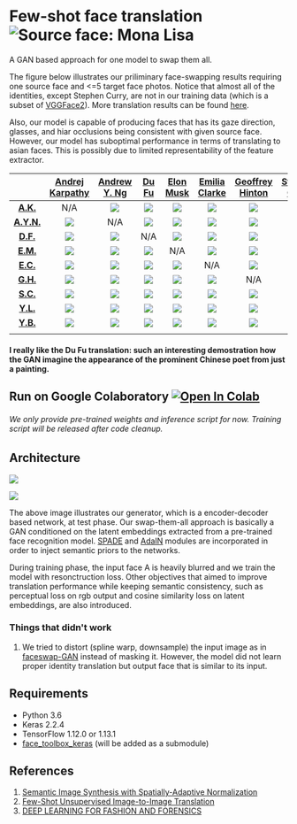 # Few-shot face translation ![Source face: Mona Lisa](https://github.com/shaoanlu/fewshot-face-translation-GAN/raw/master/images/translation_results/MonaLisa_translation.gif)

A GAN based approach for one model to swap them all. 

The figure below illustrates our priliminary face-swapping results requiring one source face and <=5 target face photos. Notice that almost all of the identities, except Stephen Curry, are not in our training data (which is a subset of [VGGFace2](http://www.robots.ox.ac.uk/~vgg/data/vgg_face2/)). More translation results can be found [here](https://github.com/shaoanlu/fewshot-face-translation-GAN/tree/master/images/translation_results).

Also, our model is capable of producing faces that has its gaze direction, glasses, and hiar occlusions being consistent with given source face. However, our model has suboptimal performance in terms of translating to asian faces. This is possibly due to limited representability of the feature extractor.

|   |[Andrej Karpathy](https://twitter.com/karpathy)|[Andrew Y. Ng](https://twitter.com/andrewyng)|[Du Fu](https://en.wikipedia.org/wiki/Du_Fu)|[Elon Musk](https://en.wikipedia.org/wiki/Elon_Musk)|[Emilia Clarke](https://en.wikipedia.org/wiki/Emilia_Clarke)|[Geoffrey Hinton](https://www.bbc.com/news/technology-47721129)|[Stephen Curry](https://en.wikipedia.org/wiki/Stephen_Curry)|[Yann Lecun](https://research.fb.com/people/lecun-yann/)|[Yoshua Benjio](https://mila.quebec/en/person/bengio-yoshua/)|
|:-:|:-:|:-:|:-:|:-:|:-:|:-:|:-:|:-:|:-:|
| **[A.K.](https://twitter.com/karpathy)**|N/A|![](https://github.com/shaoanlu/fewshot-face-translation-GAN/raw/master/images/translation_results/AndrejKarpathy01_to_AndrewYNg.jpg)|![](https://github.com/shaoanlu/fewshot-face-translation-GAN/raw/master/images/translation_results/AndrejKarpathy01_to_DuFu.jpg)|![](https://github.com/shaoanlu/fewshot-face-translation-GAN/raw/master/images/translation_results/AndrejKarpathy01_to_ElonMusk.jpg)|![](https://github.com/shaoanlu/fewshot-face-translation-GAN/raw/master/images/translation_results/AndrejKarpathy01_to_EmiliaClarke.jpg)|![](https://github.com/shaoanlu/fewshot-face-translation-GAN/raw/master/images/translation_results/AndrejKarpathy01_to_GeoffreyHinton.jpg)|![](https://github.com/shaoanlu/fewshot-face-translation-GAN/raw/master/images/translation_results/AndrejKarpathy01_to_StephenCurry.jpg)|![](https://github.com/shaoanlu/fewshot-face-translation-GAN/raw/master/images/translation_results/AndrejKarpathy01_to_YannLecun.jpg)|![](https://github.com/shaoanlu/fewshot-face-translation-GAN/raw/master/images/translation_results/AndrejKarpathy01_to_YoshuaBengio.jpg)|
| **[A.Y.N.](https://twitter.com/andrewyng)**|![](https://github.com/shaoanlu/fewshot-face-translation-GAN/raw/master/images/translation_results/AndrewYNg01_to_AndrejKarpathy.jpg)|N/A|![](https://github.com/shaoanlu/fewshot-face-translation-GAN/raw/master/images/translation_results/AndrewYNg01_to_DuFu.jpg)|![](https://github.com/shaoanlu/fewshot-face-translation-GAN/raw/master/images/translation_results/AndrewYNg01_to_ElonMusk.jpg)|![](https://github.com/shaoanlu/fewshot-face-translation-GAN/raw/master/images/translation_results/AndrewYNg01_to_EmiliaClarke.jpg)|![](https://github.com/shaoanlu/fewshot-face-translation-GAN/raw/master/images/translation_results/AndrewYNg01_to_GeoffreyHinton.jpg)|![](https://github.com/shaoanlu/fewshot-face-translation-GAN/raw/master/images/translation_results/AndrewYNg01_to_StephenCurry.jpg)|![](https://github.com/shaoanlu/fewshot-face-translation-GAN/raw/master/images/translation_results/AndrewYNg01_to_YannLecun.jpg)|![](https://github.com/shaoanlu/fewshot-face-translation-GAN/raw/master/images/translation_results/AndrewYNg01_to_YoshuaBengio.jpg)|
| **[D.F.](https://en.wikipedia.org/wiki/Du_Fu)**|![](https://github.com/shaoanlu/fewshot-face-translation-GAN/raw/master/images/translation_results/DuFu01_to_AndrejKarpathy.jpg)|![](https://github.com/shaoanlu/fewshot-face-translation-GAN/raw/master/images/translation_results/DuFu01_to_AndrewYNg.jpg)|N/A|![](https://github.com/shaoanlu/fewshot-face-translation-GAN/raw/master/images/translation_results/DuFu01_to_ElonMusk.jpg)|![](https://github.com/shaoanlu/fewshot-face-translation-GAN/raw/master/images/translation_results/DuFu01_to_EmiliaClarke.jpg)|![](https://github.com/shaoanlu/fewshot-face-translation-GAN/raw/master/images/translation_results/DuFu01_to_GeoffreyHinton.jpg)|![](https://github.com/shaoanlu/fewshot-face-translation-GAN/raw/master/images/translation_results/DuFu01_to_StephenCurry.jpg)|![](https://github.com/shaoanlu/fewshot-face-translation-GAN/raw/master/images/translation_results/DuFu01_to_YannLecun.jpg)|![](https://github.com/shaoanlu/fewshot-face-translation-GAN/raw/master/images/translation_results/DuFu01_to_YoshuaBengio.jpg)|
| **[E.M.](https://en.wikipedia.org/wiki/Elon_Musk)**|![](https://github.com/shaoanlu/fewshot-face-translation-GAN/raw/master/images/translation_results/ElonMusk01_to_AndrejKarpathy.jpg)|![](https://github.com/shaoanlu/fewshot-face-translation-GAN/raw/master/images/translation_results/ElonMusk01_to_AndrewYNg.jpg)|![](https://github.com/shaoanlu/fewshot-face-translation-GAN/raw/master/images/translation_results/ElonMusk01_to_DuFu.jpg)|N/A|![](https://github.com/shaoanlu/fewshot-face-translation-GAN/raw/master/images/translation_results/ElonMusk01_to_EmiliaClarke.jpg)|![](https://github.com/shaoanlu/fewshot-face-translation-GAN/raw/master/images/translation_results/ElonMusk01_to_GeoffreyHinton.jpg)|![](https://github.com/shaoanlu/fewshot-face-translation-GAN/raw/master/images/translation_results/ElonMusk01_to_StephenCurry.jpg)|![](https://github.com/shaoanlu/fewshot-face-translation-GAN/raw/master/images/translation_results/ElonMusk01_to_YannLecun.jpg)|![](https://github.com/shaoanlu/fewshot-face-translation-GAN/raw/master/images/translation_results/ElonMusk01_to_YoshuaBengio.jpg)|
| **[E.C.](https://en.wikipedia.org/wiki/Emilia_Clarke)**|![](https://github.com/shaoanlu/fewshot-face-translation-GAN/raw/master/images/translation_results/EmiliaClarke05_to_AndrejKarpathy.jpg)|![](https://github.com/shaoanlu/fewshot-face-translation-GAN/raw/master/images/translation_results/EmiliaClarke05_to_AndrewYNg.jpg)|![](https://github.com/shaoanlu/fewshot-face-translation-GAN/raw/master/images/translation_results/EmiliaClarke05_to_DuFu.jpg)|![](https://github.com/shaoanlu/fewshot-face-translation-GAN/raw/master/images/translation_results/EmiliaClarke05_to_ElonMusk.jpg)|N/A|![](https://github.com/shaoanlu/fewshot-face-translation-GAN/raw/master/images/translation_results/EmiliaClarke05_to_GeoffreyHinton.jpg)|![](https://github.com/shaoanlu/fewshot-face-translation-GAN/raw/master/images/translation_results/EmiliaClarke05_to_StephenCurry.jpg)|![](https://github.com/shaoanlu/fewshot-face-translation-GAN/raw/master/images/translation_results/EmiliaClarke05_to_YannLecun.jpg)|![](https://github.com/shaoanlu/fewshot-face-translation-GAN/raw/master/images/translation_results/EmiliaClarke05_to_YoshuaBengio.jpg)|
| **[G.H.](https://www.bbc.com/news/technology-47721129)**|![](https://github.com/shaoanlu/fewshot-face-translation-GAN/raw/master/images/translation_results/GeoffreyHinton01_to_AndrejKarpathy.jpg)|![](https://github.com/shaoanlu/fewshot-face-translation-GAN/raw/master/images/translation_results/GeoffreyHinton01_to_AndrewYNg.jpg)|![](https://github.com/shaoanlu/fewshot-face-translation-GAN/raw/master/images/translation_results/GeoffreyHinton01_to_DuFu.jpg)|![](https://github.com/shaoanlu/fewshot-face-translation-GAN/raw/master/images/translation_results/GeoffreyHinton01_to_ElonMusk.jpg)|![](https://github.com/shaoanlu/fewshot-face-translation-GAN/raw/master/images/translation_results/GeoffreyHinton01_to_EmiliaClarke.jpg)|N/A|![](https://github.com/shaoanlu/fewshot-face-translation-GAN/raw/master/images/translation_results/GeoffreyHinton01_to_StephenCurry.jpg)|![](https://github.com/shaoanlu/fewshot-face-translation-GAN/raw/master/images/translation_results/GeoffreyHinton01_to_YannLecun.jpg)|![](https://github.com/shaoanlu/fewshot-face-translation-GAN/raw/master/images/translation_results/GeoffreyHinton01_to_YoshuaBengio.jpg)|
| **[S.C.](https://en.wikipedia.org/wiki/Stephen_Curry)**|![](https://github.com/shaoanlu/fewshot-face-translation-GAN/raw/master/images/translation_results/StephenCurry01_to_AndrejKarpathy.jpg)|![](https://github.com/shaoanlu/fewshot-face-translation-GAN/raw/master/images/translation_results/StephenCurry01_to_AndrewYNg.jpg)|![](https://github.com/shaoanlu/fewshot-face-translation-GAN/raw/master/images/translation_results/StephenCurry01_to_DuFu.jpg)|![](https://github.com/shaoanlu/fewshot-face-translation-GAN/raw/master/images/translation_results/StephenCurry01_to_ElonMusk.jpg)|![](https://github.com/shaoanlu/fewshot-face-translation-GAN/raw/master/images/translation_results/StephenCurry01_to_EmiliaClarke.jpg)|![](https://github.com/shaoanlu/fewshot-face-translation-GAN/raw/master/images/translation_results/StephenCurry01_to_GeoffreyHinton.jpg)|N/A|![](https://github.com/shaoanlu/fewshot-face-translation-GAN/raw/master/images/translation_results/StephenCurry01_to_YannLecun.jpg)|![](https://github.com/shaoanlu/fewshot-face-translation-GAN/raw/master/images/translation_results/StephenCurry01_to_YoshuaBengio.jpg)|
| **[Y.L.](https://research.fb.com/people/lecun-yann/)**|![](https://github.com/shaoanlu/fewshot-face-translation-GAN/raw/master/images/translation_results/YannLecun01_to_AndrejKarpathy.jpg)|![](https://github.com/shaoanlu/fewshot-face-translation-GAN/raw/master/images/translation_results/YannLecun01_to_AndrewYNg.jpg)|![](https://github.com/shaoanlu/fewshot-face-translation-GAN/raw/master/images/translation_results/YannLecun01_to_DuFu.jpg)|![](https://github.com/shaoanlu/fewshot-face-translation-GAN/raw/master/images/translation_results/YannLecun01_to_ElonMusk.jpg)|![](https://github.com/shaoanlu/fewshot-face-translation-GAN/raw/master/images/translation_results/YannLecun01_to_EmiliaClarke.jpg)|![](https://github.com/shaoanlu/fewshot-face-translation-GAN/raw/master/images/translation_results/YannLecun01_to_GeoffreyHinton.jpg)|![](https://github.com/shaoanlu/fewshot-face-translation-GAN/raw/master/images/translation_results/YannLecun01_to_StephenCurry.jpg)|N/A|![](https://github.com/shaoanlu/fewshot-face-translation-GAN/raw/master/images/translation_results/YannLecun01_to_YoshuaBengio.jpg)|
| **[Y.B.](https://mila.quebec/en/person/bengio-yoshua/)**  |![](https://github.com/shaoanlu/fewshot-face-translation-GAN/raw/master/images/translation_results/YoshuaBengio01_to_AndrejKarpathy.jpg)|![](https://github.com/shaoanlu/fewshot-face-translation-GAN/raw/master/images/translation_results/YoshuaBengio01_to_AndrewYNg.jpg)|![](https://github.com/shaoanlu/fewshot-face-translation-GAN/raw/master/images/translation_results/YoshuaBengio01_to_DuFu.jpg)|![](https://github.com/shaoanlu/fewshot-face-translation-GAN/raw/master/images/translation_results/YoshuaBengio01_to_ElonMusk.jpg)|![](https://github.com/shaoanlu/fewshot-face-translation-GAN/raw/master/images/translation_results/YoshuaBengio01_to_EmiliaClarke.jpg)|![](https://github.com/shaoanlu/fewshot-face-translation-GAN/raw/master/images/translation_results/YoshuaBengio01_to_GeoffreyHinton.jpg)|![](https://github.com/shaoanlu/fewshot-face-translation-GAN/raw/master/images/translation_results/YoshuaBengio01_to_StephenCurry.jpg)|![](https://github.com/shaoanlu/fewshot-face-translation-GAN/raw/master/images/translation_results/YoshuaBengio01_to_YannLecun.jpg)|N/A|
| |<img width=128/>|<img width=128/>|<img width=128/>|<img width=128/>|<img width=128/>|<img width=128/>|<img width=128/>|<img width=128/>|<img width=128/>|

#### I really like the Du Fu translation: such an interesting demostration how the GAN imagine the appearance of the prominent Chinese poet from just a painting.

## Run on Google Colaboratory [![Open In Colab](https://colab.research.google.com/assets/colab-badge.svg)](https://colab.research.google.com/github/shaoanlu/fewshot-face-translation-GAN/blob/master/colab_demo.ipynb)

###### We only provide pre-trained weights and inference script for now. Training script will be released after code cleanup.

## Architecture
![](https://github.com/shaoanlu/faceswap-GAN-swap-them-all/raw/master/images/few_shot_face_translation_gen.png)

![](https://github.com/shaoanlu/faceswap-GAN-swap-them-all/raw/master/images/few_shot_face_translation_dis.png)

The above image illustrates our generator, which is a encoder-decoder based network, at test phase. Our swap-them-all approach is basically a GAN conditioned on the latent embeddings extracted from a pre-trained face recognition model. [SPADE](https://arxiv.org/abs/1903.07291) and [AdaIN](https://arxiv.org/abs/1905.01723) modules are incorporated in order to inject semantic priors to the networks. 

During training phase, the input face A is heavily blurred and we train the model with resonctruction loss. Other objectives that aimed to improve translation performance while keeping semantic consistency, such as perceptual loss on rgb output and cosine similarity loss on latent embeddings, are also introduced.

### Things that didn't work

1. We tried to distort (spline warp, downsample) the input image as in [faceswap-GAN](https://github.com/shaoanlu/faceswap-GAN) instead of masking it. However, the model did not learn proper identity translation but output face that is similar to its input.

## Requirements
  - Python 3.6
  - Keras 2.2.4
  - TensorFlow 1.12.0 or 1.13.1
  - [face_toolbox_keras](https://github.com/shaoanlu/face_toolbox_keras) (will be added as a submodule)

## References
1. [Semantic Image Synthesis with Spatially-Adaptive Normalization](https://arxiv.org/abs/1903.07291)
2. [Few-Shot Unsupervised Image-to-Image Translation](https://arxiv.org/abs/1905.01723)
3. [DEEP LEARNING FOR FASHION AND FORENSICS](https://drum.lib.umd.edu/handle/1903/21337)


